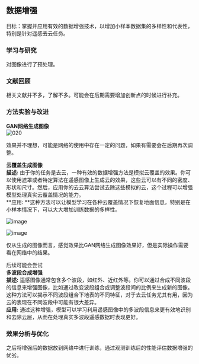 ## 数据增强

目标：掌握并应用有效的数据增强技术，以增加小样本数据集的多样性和代表性，特别是针对遥感去云任务。

### 学习与研究
对图像进行了预处理。  

### 文献回顾
相关文献并不多，了解不多。可能会在后期需要增加创新点的时候进行补充。  

### 方法实验与改进
**GAN网络生成图像**  
![020](https://github.com/ZYJ-Group/Tanghy/assets/94824386/370970df-fb5b-49ef-9e27-01b4cfcee9e8)  

效果并不理想，可能是网络的使用中存在一定的问题，如果有需要会在后期再次调整。

**云覆盖生成图像**  
**描述:** 由于你的任务是去云，一种有效的数据增强方法是模拟云覆盖的效果。你可以使用遮罩或者特定算法在遥感图像上生成云的效果，这些云可以有不同的密度、形状和尺寸。然后，应用你的去云算法尝试去除这些模拟的云，这个过程可以增强模型处理真实云覆盖情况的能力。  
**应用: **这种方法可以让模型学习在各种云覆盖情况下恢复地面信息，特别是在小样本情况下，可以大大增加训练数据的多样性。  

![image](https://github.com/ZYJ-Group/Tanghy/assets/94824386/258464d2-c6fc-4a3a-a925-81bf37cf041c)  

![image](https://github.com/ZYJ-Group/Tanghy/assets/94824386/497f185d-743d-4403-a782-bbbe568f4a36)  

仅从生成的图像而言，感觉效果比GAN网络生成图像效果好，但是实际操作需要看在网络中的结果。    

后续可能会尝试  
**多波段合成增强**  
**描述:** 遥感图像通常包含多个波段，如红外、近红外等。你可以通过合成不同波段的信息来增强图像，比如通过改变波段组合或调整波段间的比例来生成新的图像。这种方法可以揭示不同波段组合下地表的不同特征，对于去云任务尤其有用，因为云的表现在不同波段中可能有很大差异。  
**应用:** 通过这种增强，模型可以学习利用遥感图像中的多波段信息来更有效地识别和去除云层，从而在处理真实多波段遥感数据时表现更好。  

### 效果分析与优化
之后将增强后的数据放到网络中进行训练，通过观测训练后的性能评估数据增强的优劣。
